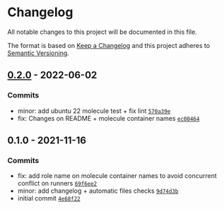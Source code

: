 # Changelog

All notable changes to this project will be documented in this file.

The format is based on [Keep a Changelog](https://keepachangelog.com/en/1.0.0/)
and this project adheres to [Semantic Versioning](https://semver.org/spec/v2.0.0.html).

## [0.2.0](https://github.com/lotusnoir/ansible-system_repo_proxy/compare/0.1.1...0.2.0) - 2022-06-02

### Commits

- minor: add ubuntu 22 molecule test + fix lint [`570a39e`](https://github.com/lotusnoir/ansible-system_repo_proxy/commit/570a39ece590add854b0dd18453d5e4d6008f690)
- fix: Changes on README + molecule container names [`ec00464`](https://github.com/lotusnoir/ansible-system_repo_proxy/commit/ec00464aa7c673489edd56fbbd6ec800aecb76cd)

## 0.1.0 - 2021-11-16

### Commits

- fix: add role name on molecule container names to avoid concurrent conflict on runners [`69f6ee2`](https://github.com/lotusnoir/ansible-system_repo_proxy/commit/69f6ee277e883ec3995836746e67449c9b50038c)
- minor: add changelog + automatic files checks [`9d74d3b`](https://github.com/lotusnoir/ansible-system_repo_proxy/commit/9d74d3b9e7358e624add78390b506343fec86369)
- initial commit [`4e68f22`](https://github.com/lotusnoir/ansible-system_repo_proxy/commit/4e68f228553e212ecf6b88bc0c6de2a468ddad41)
